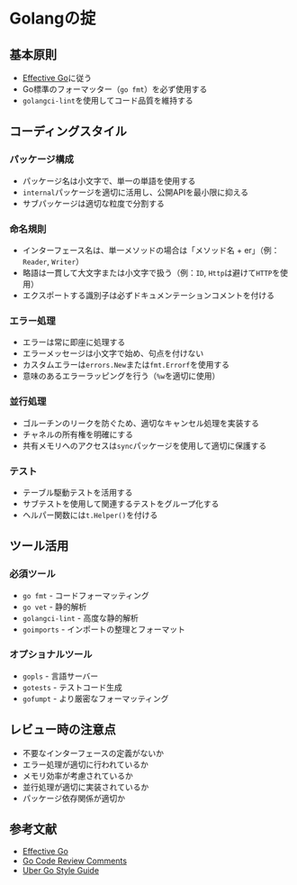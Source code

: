 # Golangの掟

## 基本原則

- [Effective Go](https://golang.org/doc/effective_go)に従う
- Go標準のフォーマッター（`go fmt`）を必ず使用する
- `golangci-lint`を使用してコード品質を維持する

## コーディングスタイル

### パッケージ構成

- パッケージ名は小文字で、単一の単語を使用する
- `internal`パッケージを適切に活用し、公開APIを最小限に抑える
- サブパッケージは適切な粒度で分割する

### 命名規則

- インターフェース名は、単一メソッドの場合は「メソッド名 + er」（例：`Reader`, `Writer`）
- 略語は一貫して大文字または小文字で扱う（例：`ID`, `Http`は避けて`HTTP`を使用）
- エクスポートする識別子は必ずドキュメンテーションコメントを付ける

### エラー処理

- エラーは常に即座に処理する
- エラーメッセージは小文字で始め、句点を付けない
- カスタムエラーは`errors.New`または`fmt.Errorf`を使用する
- 意味のあるエラーラッピングを行う（`%w`を適切に使用）

### 並行処理

- ゴルーチンのリークを防ぐため、適切なキャンセル処理を実装する
- チャネルの所有権を明確にする
- 共有メモリへのアクセスは`sync`パッケージを使用して適切に保護する

### テスト

- テーブル駆動テストを活用する
- サブテストを使用して関連するテストをグループ化する
- ヘルパー関数には`t.Helper()`を付ける

## ツール活用

### 必須ツール

- `go fmt` - コードフォーマッティング
- `go vet` - 静的解析
- `golangci-lint` - 高度な静的解析
- `goimports` - インポートの整理とフォーマット

### オプショナルツール

- `gopls` - 言語サーバー
- `gotests` - テストコード生成
- `gofumpt` - より厳密なフォーマッティング

## レビュー時の注意点

- 不要なインターフェースの定義がないか
- エラー処理が適切に行われているか
- メモリ効率が考慮されているか
- 並行処理が適切に実装されているか
- パッケージ依存関係が適切か

## 参考文献

- [Effective Go](https://golang.org/doc/effective_go)
- [Go Code Review Comments](https://github.com/golang/go/wiki/CodeReviewComments)
- [Uber Go Style Guide](https://github.com/uber-go/guide/blob/master/style.md)
